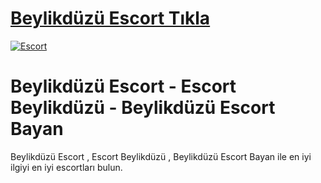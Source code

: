 # <a href=https://bit.ly/34king34>Beylikdüzü Escort Tıkla</a>

<a href=https://bit.ly/34king34 title=Escort>
    <img src=https://resmim.net/cdn/2025/01/29/DpjCSq.md.png alt=Escort style=max-width: 100%; border: 2px solid #ddd; border-radius: 10px;>
</a>

# Beylikdüzü Escort - Escort Beylikdüzü - Beylikdüzü Escort Bayan
Beylikdüzü Escort , Escort Beylikdüzü , Beylikdüzü Escort Bayan ile en iyi ilgiyi en iyi escortları bulun.
